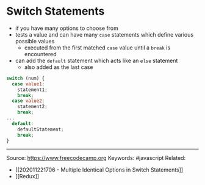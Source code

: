# Switch Statements 
- if you have many options to choose from
- tests a value and can have many `case` statements which define various possible values
	- executed from the first matched `case` value until a `break` is encountered
- can add the `default` statement which acts like an `else` statement
	- also added as the last case

```js
switch (num) {
  case value1:
    statement1;
    break;
  case value2:
    statement2;
    break;
...
  default:
    defaultStatement;
    break;
}
```

---
Source: https://www.freecodecamp.org
Keywords: #javascript
Related: 
- [[202011221706 - Multiple Identical Options in Switch Statements]]
- [[Redux]]